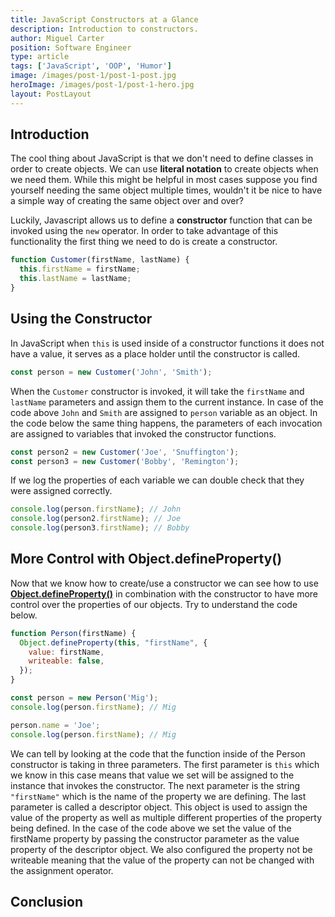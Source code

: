 ```yaml
---
title: JavaScript Constructors at a Glance
description: Introduction to constructors.
author: Miguel Carter
position: Software Engineer
type: article
tags: ['JavaScript', 'OOP', 'Humor']
image: /images/post-1/post-1-post.jpg
heroImage: /images/post-1/post-1-hero.jpg
layout: PostLayout
---
```


## Introduction
The cool thing about JavaScript is that we don't need to define classes in order to create objects. We can use **literal notation** to create objects when we need them. While this might be helpful in most cases suppose you find yourself needing the same object multiple times, wouldn't it be nice to have a simple way of creating the same object over and over?

Luckily, Javascript allows us to define a **constructor** function that can be invoked using the `new` operator. In order to take advantage of this functionality the first thing we need to do is create a constructor.

```js
function Customer(firstName, lastName) {
  this.firstName = firstName;
  this.lastName = lastName;
}
```

## Using the Constructor

In JavaScript when `this` is used inside of a constructor functions it does not have a value, it serves as a place holder until the constructor is called.

```js
const person = new Customer('John', 'Smith');
```

When the `Customer` constructor is invoked, it will take the `firstName` and `lastName` parameters and assign them to the current instance. In case of the code above `John` and `Smith` are assigned to `person` variable as an object. In the code below the same thing happens, the parameters of each invocation are assigned to variables that invoked the constructor functions.

```js
const person2 = new Customer('Joe', 'Snuffington');
const person3 = new Customer('Bobby', 'Remington');
```

If we log the properties of each variable we can double check that they were assigned correctly.

```js
console.log(person.firstName); // John
console.log(person2.firstName); // Joe
console.log(person3.firstName); // Bobby
```

## More Control with Object.defineProperty()

Now that we know how to create/use a constructor we can see how to use __[Object.defineProperty()](https://developer.mozilla.org/en-US/docs/Web/JavaScript/Reference/Global_Objects/Object/defineProperty)__ in combination with the constructor to have more control over the properties of our objects. Try to understand the code below.

```js
function Person(firstName) {
  Object.defineProperty(this, "firstName", {
    value: firstName,
    writeable: false,
  });
}

const person = new Person('Mig');
console.log(person.firstName); // Mig

person.name = 'Joe';
console.log(person.firstName); // Mig
```

We can tell by looking at the code that the function inside of the Person constructor is taking in three parameters. The first parameter is `this` which we know in this case means that value we set will be assigned to the instance that invokes the constructor. The next parameter is the string `"firstName"` which is the name of the property we are defining. The last parameter is called a descriptor object. This object is used to assign the value of the property as well as multiple different properties of the property being defined.
In the case of the code above we set the value of the firstName property by passing the constructor parameter as the value property of the descriptor object. We also configured the property not be writeable meaning that the value of the property can not be changed with the assignment operator.

## Conclusion